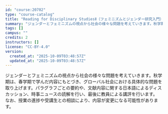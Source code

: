 ```yaml
---
id: "course:20702"
type: "course-catalog"
title: "Reading for Disciplinary StudiesⅡ（フェミニズムとジェンダー研究入門） ／READING FOR DISCIPLINARY STUDIES II"
summary: "ジェンダーとフェミニズムの視点から社会の様々な問題を考えていきます。秋学期は、春学期で学んだ内容にもとづき、グローバル社会における具体的な問題を取り上げます。パラグラフごとの要約や、文献内容に関する日本語によるディスカッション、時事ニュース…"
tags: []
campus: ""
credits: 2
instructors: []
license: "CC-BY-4.0"
version:
  created_at: "2025-10-09T03:48:57Z"
  updated_at: "2025-10-09T03:48:57Z"
---
```

ジェンダーとフェミニズムの視点から社会の様々な問題を考えていきます。秋学期は、春学期で学んだ内容にもとづき、グローバル社会における具体的な問題を取り上げます。パラグラフごとの要約や、文献内容に関する日本語によるディスカッション、時事ニュースの読解を行い、最後に教員による講評を行います。 なお、授業の進捗や受講生との相談により、内容が変更になる可能性があります。
